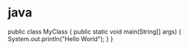 # java
public class MyClass {
  public static void main(String[] args) {
    System.out.println("Hello World");
  }
}
